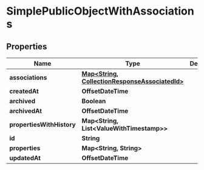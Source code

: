 

# SimplePublicObjectWithAssociations


## Properties

| Name | Type | Description | Notes |
|------------ | ------------- | ------------- | -------------|
|**associations** | [**Map&lt;String, CollectionResponseAssociatedId&gt;**](CollectionResponseAssociatedId.md) |  |  [optional] |
|**createdAt** | **OffsetDateTime** |  |  |
|**archived** | **Boolean** |  |  [optional] |
|**archivedAt** | **OffsetDateTime** |  |  [optional] |
|**propertiesWithHistory** | **Map&lt;String, List&lt;ValueWithTimestamp&gt;&gt;** |  |  [optional] |
|**id** | **String** |  |  |
|**properties** | **Map&lt;String, String&gt;** |  |  |
|**updatedAt** | **OffsetDateTime** |  |  |




